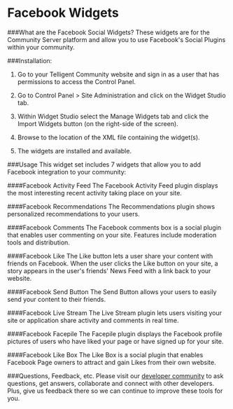 # Facebook Widgets

###What are the Facebook Social Widgets?
These widgets are for the Community Server platform and allow you to use Facebook's Social Plugins within your community.

###Installation:

1.  Go to your Telligent Community website and sign in as a user that has permissions to access the Control Panel.

2.  Go to Control Panel > Site Administration and click on the Widget Studio tab.

3.  Within Widget Studio select the Manage Widgets tab and click the Import Widgets button (on the right-side of the screen).

4.  Browse to the location of the XML file containing the widget(s).

5.  The widgets are installed and available.

###Usage
This widget set includes 7 widgets that allow you to add Facebook integration to your community:

####Facebook Activity Feed
The Facebook Activity Feed plugin displays the most interesting recent activity taking place on your site.

####Facebook Recommendations
The Recommendations plugin shows personalized recommendations to your users.

####Facebook Comments
The Facebook comments box is a social plugin that enables user commenting on your site. Features include moderation tools and distribution.

####Facebook Like
The Like button lets a user share your content with friends on Facebook. When the user clicks the Like button on your site, a story appears in the user's friends' News Feed with a link back to your website.

####Facebook Send Button
The Send Button allows your users to easily send your content to their friends.

####Facebook Live Stream
The Live Stream plugin lets users visiting your site or application share activity and comments in real time.

####Facebook Facepile
The Facepile plugin displays the Facebook profile pictures of users who have liked your page or have signed up for your site.

####Facebook Like Box
The Like Box is a social plugin that enables Facebook Page owners to attract and gain Likes from their own website.

###Questions, Feedback, etc.
Please visit our [developer community](http://community.zimbra.com/developers/f) to ask questions, get answers, collaborate and connect with other developers. Plus, give us feedback there so we can continue to improve these tools for you.